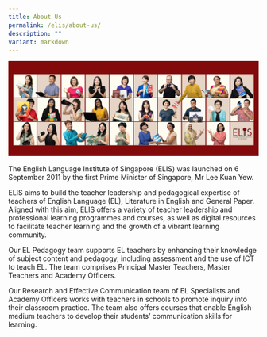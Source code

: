 ```yaml
---
title: About Us
permalink: /elis/about-us/
description: ""
variant: markdown
---
```

![](/images/ELIS_Collage_2024__4_.png)

The English Language Institute of Singapore (ELIS) was launched on 6 September 2011 by the first Prime Minister of Singapore, Mr Lee Kuan Yew.

ELIS aims to build the teacher leadership and pedagogical expertise of teachers of English Language (EL), Literature in English and General Paper. Aligned with this aim, ELIS offers a variety of teacher leadership and professional learning programmes and courses, as well as digital resources to facilitate teacher learning and the growth of a vibrant learning community.

Our EL Pedagogy team supports EL teachers by enhancing their knowledge of subject content and pedagogy, including assessment and the use of ICT to teach EL. The team comprises Principal Master Teachers, Master Teachers and Academy Officers. 

  
Our Research and Effective Communication team of EL Specialists and Academy Officers works with teachers in schools to promote inquiry into their classroom practice. The team also offers courses that enable English-medium teachers to develop their students’ communication skills for learning.